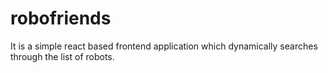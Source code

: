 # robofriends

It is a simple react based frontend application which dynamically searches through the list of robots.
